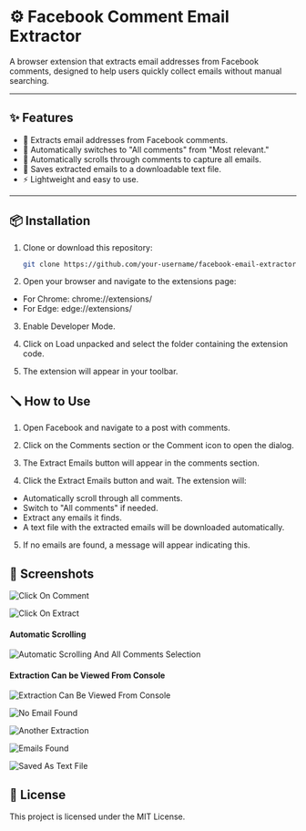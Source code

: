 # ⚙ Facebook Comment Email Extractor

A browser extension that extracts email addresses from Facebook comments, designed to help users quickly collect emails without manual searching.

---

## ✨ Features
- 📧 Extracts email addresses from Facebook comments.
- 🔄 Automatically switches to "All comments" from "Most relevant."
- 🔽 Automatically scrolls through comments to capture all emails.
- 💾 Saves extracted emails to a downloadable text file.
- ⚡ Lightweight and easy to use.

---

## 📦 Installation

1. Clone or download this repository:
   ```bash
   git clone https://github.com/your-username/facebook-email-extractor.git

2. Open your browser and navigate to the extensions page:

- For Chrome: chrome://extensions/
- For Edge: edge://extensions/

3. Enable Developer Mode.

4. Click on Load unpacked and select the folder containing the extension code.

5. The extension will appear in your toolbar.

## 🪛 How to Use

1. Open Facebook and navigate to a post with comments.

2. Click on the Comments section or the Comment icon to open the dialog.

3. The Extract Emails button will appear in the comments section.

4. Click the Extract Emails button and wait. The extension will:

- Automatically scroll through all comments.
- Switch to "All comments" if needed.
- Extract any emails it finds.
- A text file with the extracted emails will be downloaded automatically.

5. If no emails are found, a message will appear indicating this.

## 📸 Screenshots

![Click On Comment](assets/SelectingComment.png)

![Click On Extract](assets/SelectExtract.png)

#### Automatic Scrolling

![Automatic Scrolling And All Comments Selection](assets/AutomaticScrolling.png)

#### Extraction Can be Viewed From Console

![Extraction Can Be Viewed From Console](assets/ExtractionView.png)

![No Email Found](assets/NoEmailFound.png)

![Another Extraction](assets/ExtractingAnother.png)

![Emails Found](assets/EmailFound.png)

![Saved As Text File](assets/SaveAsText.png)


## 📄 License
This project is licensed under the MIT License.

